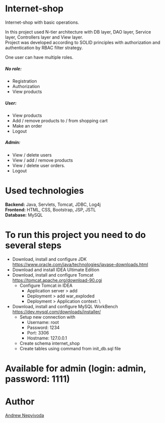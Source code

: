 # Internet-shop
Internet-shop with basic operations. 

In this project used N-tier architecture with DB layer, DAO layer, Service layer, Controllers layer and View layer.<br>
Project was developed according to SOLID principles with authorization and authentication by RBAC filter strategy.

One user can have multiple roles.<br>
##### No role:<br>
  - Registration
  - Authorization
  - View products
##### User:<br>
  - View products
  - Add / remove products to / from shopping cart
  - Make an order
  - Logout
##### Admin:<br>
  - View / delete users
  - View / add / remove products
  - View / delete user orders.
  - Logout

# Used technologies<br>
**Backend:** Java, Servlets, Tomcat, JDBC, Log4j<br>
**Frontend:** HTML, CSS, Bootstrap, JSP, JSTL<br>
**Database:** MySQL<br>

# To run this project you need to do several steps

* Download, install and configure JDK https://www.oracle.com/java/technologies/javase-downloads.html
* Download and install IDEA Ultimate Edition
* Download, install and configure Tomcat https://tomcat.apache.org/download-90.cgi
    * Configure Tomcat in IDEA
        * Application server > add
        * Deployment > add war_exploded
        * Deployment > Application context: \
* Download, install and configure MySQL WorkBench https://dev.mysql.com/downloads/installer/
    * Setup new connection with 
        * Username: root
        * Password: 1234
        * Port: 3306
        * Hostname: 127.0.0.1
    * Create schema internet_shop
    * Create tables using command from init_db.sql file

# Available for admin (login: admin, password: 1111)

# Author 
[Andrew Nepyivoda](https://github.com/Martynice)

